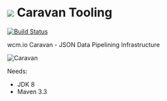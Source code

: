 <img src="http://wcm.io/images/favicon-16@2x.png"/> Caravan Tooling
======
[![Build Status](https://travis-ci.org/wcm-io-caravan/caravan-tooling.png?branch=master)](https://travis-ci.org/wcm-io-caravan/caravan-tooling)

wcm.io Caravan - JSON Data Pipelining Infrastructure

![Caravan](https://github.com/wcm-io-caravan/caravan-tooling/blob/master/public_site/src/site/resources/images/caravan.gif)

Needs:
- JDK 8
- Maven 3.3
